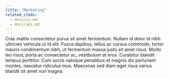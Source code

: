 ```yaml
---
title: "Marketing"
related_items:
  - docs/ui.md
  - docs/api.md
---
```


Cras mattis consectetur purus sit amet fermentum. Nullam id dolor id nibh ultricies vehicula ut id elit. Fusce dapibus, tellus ac cursus commodo, tortor mauris condimentum nibh, ut fermentum massa justo sit amet risus. Morbi leo risus, porta ac consectetur ac, vestibulum at eros. Curabitur blandit tempus porttitor. Cum sociis natoque penatibus et magnis dis parturient montes, nascetur ridiculus mus. Maecenas sed diam eget risus varius blandit sit amet non magna.